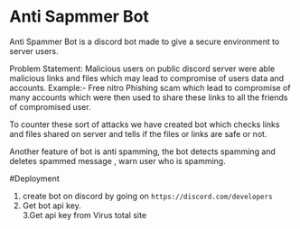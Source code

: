# Anti Sapmmer Bot

Anti Spammer Bot is a discord bot made to give  a secure environment to server users.

Problem Statement:
Malicious users on public discord server were able malicious links and files which may lead to compromise of users data and accounts.
Example:- Free nitro Phishing scam which lead to compromise of many accounts which were then used to share these links to all the friends of compromised user.

To counter these sort of attacks we have created bot which checks links and files shared on server and tells if the files or links are safe or not.

Another feature of bot is anti spamming, the bot detects spamming and deletes spammed message , warn user who is spamming.

#Deployment
1. create bot on discord by  going on ```https://discord.com/developers```
2. Get bot api key.<br>3.Get api key from Virus total site

